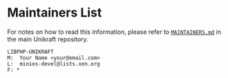 # Maintainers List

For notes on how to read this information, please refer to [`MAINTAINERS.md`](https://github.com/unikraft/unikraft/tree/staging/MAINTAINERS.md) in
the main Unikraft repository.

	LIBPHP-UNIKRAFT
	M:	Your Name <your@email.com>
	L:	minios-devel@lists.xen.org
	F: *
